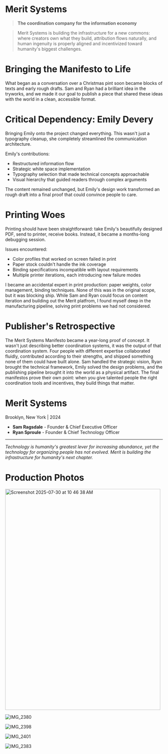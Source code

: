# Merit Systems

> **The coordination company for the information economy**

> Merit Systems is building the infrastructure for a new commons: where creators own what they build, attribution flows naturally, and human ingenuity is properly aligned and incentivized toward humanity's biggest challenges.

# **Bringing the Manifesto to Life**

What began as a conversation over a Christmas pint soon became blocks of texts and early rough drafts. Sam and Ryan had a brilliant idea in the tryworks, and we made it our goal to publish a piece that shared these ideas with the world in a clean, accessible format.

# **Critical Dependency: Emily Devery**

Bringing Emily onto the project changed everything. This wasn't just a typography cleanup, she completely streamlined the communication architecture.

Emily's contributions:
- Restructured information flow
- Strategic white space implementation
- Typography selection that made technical concepts approachable
- Visual hierarchy that guided readers through complex arguments

The content remained unchanged, but Emily's design work transformed an rough draft into a final proof that could convince people to care.

# **Printing Woes**
Printing should have been straightforward: take Emily's beautifully designed PDF, send to printer, receive books. Instead, it became a months-long debugging session.

Issues encountered:

- Color profiles that worked on screen failed in print
- Paper stock couldn't handle the ink coverage
- Binding specifications incompatible with layout requirements
- Multiple printer iterations, each introducing new failure modes

I became an accidental expert in print production: paper weights, color management, binding techniques. None of this was in the original scope, but it was blocking ship. While Sam and Ryan could focus on content iteration and building out the Merit platfrom, I found myself deep in the manufacturing pipeline, solving print problems we had not considered.


# **Publisher's Retrospective**

The Merit Systems Manifesto became a year-long proof of concept. It wasn't just describing better coordination systems, it was the output of that coordination system. Four people with different expertise collaborated fluidly, contributed according to their strengths, and shipped something none of them could have built alone.
Sam handled the strategic vision, Ryan brought the technical framework, Emily solved the design problems, and the publishing pipeline brought it into the world as a physical artifact. The final manifestos prove their own point: when you give talented people the right coordination tools and incentives, they build things that matter.


# **Merit Systems**  
Brooklyn, New York | 2024

- **Sam Ragsdale** - Founder & Chief Executive Officer
- **Ryan Sproule** - Founder & Chief Technology Officer

---

*Technology is humanity's greatest lever for increasing abundance, yet the technology for organizing people has not evolved. Merit is building the infrastructure for humanity's next chapter.*


# **Production Photos**

<img width="496" height="704" alt="Screenshot 2025-07-30 at 10 46 38 AM" src="https://github.com/user-attachments/assets/60ae1a71-af18-42b6-b23e-6293b6e789d9" />

![IMG_2380](https://github.com/user-attachments/assets/d7dd13a1-26a5-4a1f-9b5e-41605fcd8d16)

![IMG_2398](https://github.com/user-attachments/assets/63f12506-0b28-4f62-9900-bdcf21df52bd)

![IMG_2401](https://github.com/user-attachments/assets/ff369ecb-b26c-4424-b4bb-04cac240857d)

![IMG_2383](https://github.com/user-attachments/assets/45a5e8c0-fac0-4099-aacc-ac398a8782ac)
